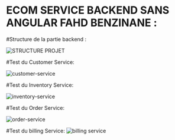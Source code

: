 # ECOM SERVICE BACKEND SANS ANGULAR FAHD BENZINANE :

#Structure de la partie backend :

![STRUCTURE PROJET ](https://github.com/fidoxdox233/ecom_service_controle/assets/53585316/50dbd4bc-f4d9-4e0c-a928-3c4a3baa974d)

#Test du Customer Service:

![customer-service](https://github.com/fidoxdox233/ecom_service_controle/assets/53585316/92950669-4826-4858-803f-3f83c2e5bfee)

#Test du Inventory Service:

![inventory-service ](https://github.com/fidoxdox233/ecom_service_controle/assets/53585316/685d6766-8027-4782-add9-99101462288c)

#Test du Order Service:

![order-service](https://github.com/fidoxdox233/ecom_service_controle/assets/53585316/173db9b0-50bd-4f1c-9678-8d02102f8bbc)

#Test du billing Service:
![billing service ](https://github.com/fidoxdox233/ecom_service_controle/assets/53585316/ad4522b3-7ae2-4789-902b-70b629d00e28)


